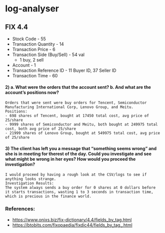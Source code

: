# log-analyser

## FIX 4.4
- Stock Code - 55
- Transaction Quantity - 14
- Transaction Price - 6
- Transaction Side (Buy/Sell) - 54 val
  - 1 buy, 2 sell
- Account - 1
- Transaction Reference ID - 11 Buyer ID, 37 Seller ID
- Transaction Time - 60



#### 2) a. What were the orders that the account sent? b. And what are the account’s positions now?
```
Orders that were sent were buy orders for Tencent, Semiconductor Manufacturing International Corp, Lenovo Group, and Meitu.
Positions:
- 698 shares of Tencent, bought at 17450 total cost, avg price of 25/share
- 9999 shares of Semiconductor and Meitu, both bought at 249975 total cost, both avg price of 25/share
- 21999 shares of Lenovo Group, bought at 549975 total cost, avg price of 25/share 
```


#### 3) The client has left you a message that “something seems wrong” and she is in meeting for therest of the day. Could you investigate and see what might be wrong in her eyes? How would you proceed the investigation?
```
I would proceed by having a rough look at the CSV/logs to see if anything looks strange.
Investigation Results:
The system always sends a buy order for 0 shares at 0 dollars before it starts transactions, wasting 1 to 3 seconds in transaction time, 
which is precious in the finance world.
```

### References:
- https://www.onixs.biz/fix-dictionary/4.4/fields_by_tag.html
- https://btobits.com/fixopaedia/fixdic44/fields_by_tag_.html
